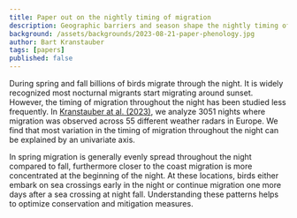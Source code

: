 ```yaml
---
title: Paper out on the nightly timing of migration
description: Geographic barriers and season shape the nightly timing of avian migration.
background: /assets/backgrounds/2023-08-21-paper-phenology.jpg
author: Bart Kranstauber
tags: [papers]
published: false
---
```


During spring and fall billions of birds migrate through the night. It is widely recognized most nocturnal migrants start migrating around sunset. However, the timing of migration throughout the night has been studied less frequently. In [Kranstauber at al. (2023)](https://doi.org/10.1111/geb.13742), we analyze 3051 nights where migration was observed across 55 different weather radars in Europe. We find that most variation in the timing of migration throughout the night can be explained by an univariate axis. 

In spring migration is generally evenly spread throughout the night compared to fall, furthermore closer to the coast migration is more concentrated at the beginning of the night. At these locations, birds either embark on sea crossings early in the night or continue migration one more days after a sea crossing at night fall. Understanding these patterns helps to optimize conservation and mitigation measures.
